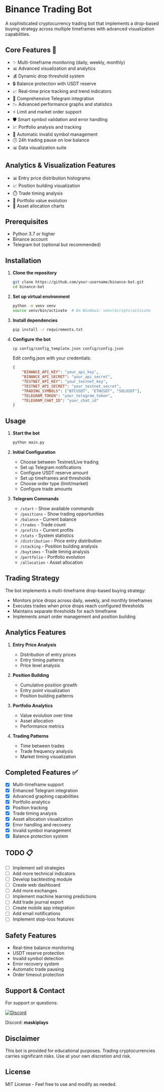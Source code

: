 # Binance Trading Bot

A sophisticated cryptocurrency trading bot that implements a drop-based buying strategy across multiple timeframes with advanced visualization capabilities.

## Core Features 🚀

- ✨ Multi-timeframe monitoring (daily, weekly, monthly)
- 📊 Advanced visualization and analytics
- 💰 Dynamic drop threshold system
- 🔒 Balance protection with USDT reserve
- 📈 Real-time price tracking and trend indicators
- 🤖 Comprehensive Telegram integration
- 📉 Advanced performance graphs and statistics
- ⚡ Limit and market order support
- 🛡️ Smart symbol validation and error handling
- 💹 Portfolio analysis and tracking
- 📝 Automatic invalid symbol management
- 🕒 24h trading pause on low balance
- 📊 Data visualization suite

## Analytics & Visualization Features

- 📊 Entry price distribution histograms
- 📈 Position building visualization
- ⏱️ Trade timing analysis
- 💼 Portfolio value evolution
- 🥧 Asset allocation charts

## Prerequisites

- Python 3.7 or higher
- Binance account
- Telegram bot (optional but recommended)

## Installation

1. **Clone the repository**
    ```sh
    git clone https://github.com/your-username/binance-bot.git
    cd binance-bot
    ```

2. **Set up virtual environment**
    ```sh
    python -m venv venv
    source venv/bin/activate  # On Windows: venv\Scripts\activate
    ```

3. **Install dependencies**
    ```sh
    pip install -r requirements.txt
    ```

4. **Configure the bot**
    ```sh
    cp config/config_template.json config/config.json
    ```
    Edit config.json with your credentials:
    ```json
    {
        "BINANCE_API_KEY": "your_api_key",
        "BINANCE_API_SECRET": "your_api_secret",
        "TESTNET_API_KEY": "your_testnet_key",
        "TESTNET_API_SECRET": "your_testnet_secret",
        "TRADING_SYMBOLS": ["BTCUSDT", "ETHUSDT", "SOLUSDT"],
        "TELEGRAM_TOKEN": "your_telegram_token",
        "TELEGRAM_CHAT_ID": "your_chat_id"
    }
    ```

## Usage

1. **Start the bot**
    ```sh
    python main.py
    ```

2. **Initial Configuration**
    - Choose between Testnet/Live trading
    - Set up Telegram notifications
    - Configure USDT reserve amount
    - Set up timeframes and thresholds
    - Choose order type (limit/market)
    - Configure trade amounts

3. **Telegram Commands**
    - `/start` - Show available commands
    - `/positions` - Show trading opportunities
    - `/balance` - Current balance
    - `/trades` - Trade count
    - `/profits` - Current profits
    - `/stats` - System statistics
    - `/distribution` - Price entry distribution
    - `/stacking` - Position building analysis
    - `/buytimes` - Trade timing analysis
    - `/portfolio` - Portfolio evolution
    - `/allocation` - Asset allocation

## Trading Strategy

The bot implements a multi-timeframe drop-based buying strategy:
- Monitors price drops across daily, weekly, and monthly timeframes
- Executes trades when price drops reach configured thresholds
- Maintains separate thresholds for each timeframe
- Implements smart order management and position building

## Analytics Features

1. **Entry Price Analysis**
   - Distribution of entry prices
   - Entry timing patterns
   - Price level analysis

2. **Position Building**
   - Cumulative position growth
   - Entry point visualization
   - Position building patterns

3. **Portfolio Analytics**
   - Value evolution over time
   - Asset allocation
   - Performance metrics

4. **Trading Patterns**
   - Time between trades
   - Trade frequency analysis
   - Market timing visualization

## Completed Features ✅

- [x] Multi-timeframe support
- [x] Enhanced Telegram integration
- [x] Advanced graphing capabilities
- [x] Portfolio analytics
- [x] Position tracking
- [x] Trade timing analysis
- [x] Asset allocation visualization
- [x] Error handling and recovery
- [x] Invalid symbol management
- [x] Balance protection system

## TODO 📋

- [ ] Implement sell strategies
- [ ] Add more technical indicators
- [ ] Develop backtesting module
- [ ] Create web dashboard
- [ ] Add more exchanges
- [ ] Implement machine learning predictions
- [ ] Add trade journal export
- [ ] Create mobile app integration
- [ ] Add email notifications
- [ ] Implement stop-loss features

## Safety Features

- Real-time balance monitoring
- USDT reserve protection
- Invalid symbol detection
- Error recovery system
- Automatic trade pausing
- Order timeout protection

## Support & Contact

For support or questions:

[![Discord](https://img.shields.io/badge/Discord-7289DA?style=for-the-badge&logo=discord&logoColor=white)](https://discord.gg/)

Discord: **maskiplays**

## Disclaimer

This bot is provided for educational purposes. Trading cryptocurrencies carries significant risks. Use at your own discretion and risk.

## License

MIT License - Feel free to use and modify as needed.